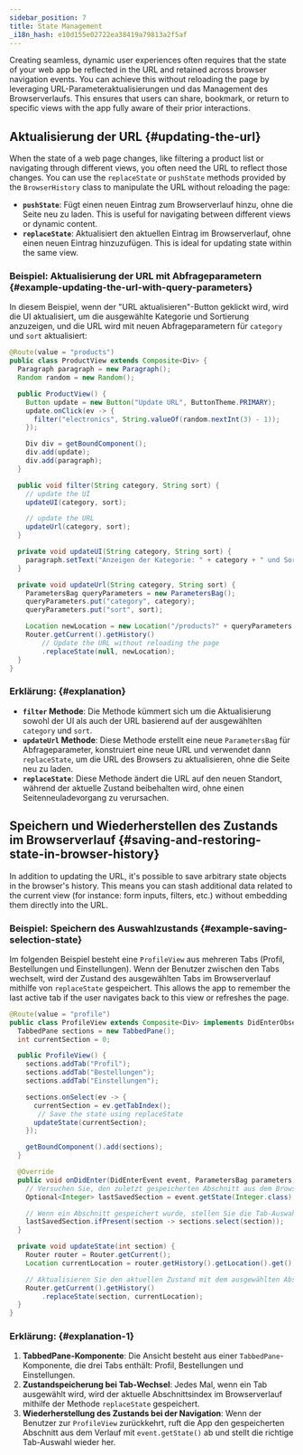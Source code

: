 ```yaml
---
sidebar_position: 7
title: State Management
_i18n_hash: e10d155e02722ea38419a79813a2f5af
---
```

Creating seamless, dynamic user experiences often requires that the state of your web app be reflected in the URL and retained across browser navigation events. You can achieve this without reloading the page by leveraging URL-Parameteraktualisierungen und das Management des Browserverlaufs. This ensures that users can share, bookmark, or return to specific views with the app fully aware of their prior interactions.

## Aktualisierung der URL {#updating-the-url}

When the state of a web page changes, like filtering a product list or navigating through different views, you often need the URL to reflect those changes. You can use the `replaceState` or `pushState` methods provided by the `BrowserHistory` class to manipulate the URL without reloading the page:

- **`pushState`**: Fügt einen neuen Eintrag zum Browserverlauf hinzu, ohne die Seite neu zu laden. This is useful for navigating between different views or dynamic content.
- **`replaceState`**: Aktualisiert den aktuellen Eintrag im Browserverlauf, ohne einen neuen Eintrag hinzuzufügen. This is ideal for updating state within the same view.

### Beispiel: Aktualisierung der URL mit Abfrageparametern {#example-updating-the-url-with-query-parameters}

In diesem Beispiel, wenn der "URL aktualisieren"-Button geklickt wird, wird die UI aktualisiert, um die ausgewählte Kategorie und Sortierung anzuzeigen, und die URL wird mit neuen Abfrageparametern für `category` und `sort` aktualisiert:

```java
@Route(value = "products")
public class ProductView extends Composite<Div> {
  Paragraph paragraph = new Paragraph();
  Random random = new Random();

  public ProductView() {
    Button update = new Button("Update URL", ButtonTheme.PRIMARY);
    update.onClick(ev -> {
      filter("electronics", String.valueOf(random.nextInt(3) - 1));
    });

    Div div = getBoundComponent();
    div.add(update);
    div.add(paragraph);
  }

  public void filter(String category, String sort) {
    // update the UI
    updateUI(category, sort);

    // update the URL
    updateUrl(category, sort);
  }

  private void updateUI(String category, String sort) {
    paragraph.setText("Anzeigen der Kategorie: " + category + " und Sortieren nach: " + sort);
  }

  private void updateUrl(String category, String sort) {
    ParametersBag queryParameters = new ParametersBag();
    queryParameters.put("category", category);
    queryParameters.put("sort", sort);

    Location newLocation = new Location("/products?" + queryParameters.getQueryString());
    Router.getCurrent().getHistory()
        // Update the URL without reloading the page
        .replaceState(null, newLocation);
  }
}
```

### Erklärung: {#explanation}

- **`filter` Methode**: Die Methode kümmert sich um die Aktualisierung sowohl der UI als auch der URL basierend auf der ausgewählten `category` und `sort`.
- **`updateUrl` Methode**: Diese Methode erstellt eine neue `ParametersBag` für Abfrageparameter, konstruiert eine neue URL und verwendet dann `replaceState`, um die URL des Browsers zu aktualisieren, ohne die Seite neu zu laden.
- **`replaceState`**: Diese Methode ändert die URL auf den neuen Standort, während der aktuelle Zustand beibehalten wird, ohne einen Seitenneuladevorgang zu verursachen.

## Speichern und Wiederherstellen des Zustands im Browserverlauf {#saving-and-restoring-state-in-browser-history}

In addition to updating the URL, it's possible to save arbitrary state objects in the browser's history. This means you can stash additional data related to the current view (for instance: form inputs, filters, etc.) without embedding them directly into the URL.

### Beispiel: Speichern des Auswahlzustands {#example-saving-selection-state}

Im folgenden Beispiel besteht eine `ProfileView` aus mehreren Tabs (Profil, Bestellungen und Einstellungen). Wenn der Benutzer zwischen den Tabs wechselt, wird der Zustand des ausgewählten Tabs im Browserverlauf mithilfe von `replaceState` gespeichert. This allows the app to remember the last active tab if the user navigates back to this view or refreshes the page.

```java
@Route(value = "profile")
public class ProfileView extends Composite<Div> implements DidEnterObserver {
  TabbedPane sections = new TabbedPane();
  int currentSection = 0;

  public ProfileView() {
    sections.addTab("Profil");
    sections.addTab("Bestellungen");
    sections.addTab("Einstellungen");

    sections.onSelect(ev -> {
      currentSection = ev.getTabIndex();
       // Save the state using replaceState
      updateState(currentSection);
    });

    getBoundComponent().add(sections);
  }

  @Override
  public void onDidEnter(DidEnterEvent event, ParametersBag parameters) {
    // Versuchen Sie, den zuletzt gespeicherten Abschnitt aus dem Browserverlauf abzurufen
    Optional<Integer> lastSavedSection = event.getState(Integer.class);

    // Wenn ein Abschnitt gespeichert wurde, stellen Sie die Tab-Auswahl wieder her
    lastSavedSection.ifPresent(section -> sections.select(section));
  }

  private void updateState(int section) {
    Router router = Router.getCurrent();
    Location currentLocation = router.getHistory().getLocation().get();

    // Aktualisieren Sie den aktuellen Zustand mit dem ausgewählten Abschnitt
    Router.getCurrent().getHistory()
        .replaceState(section, currentLocation);
  }
}
```

### Erklärung: {#explanation-1}

1. **TabbedPane-Komponente**: Die Ansicht besteht aus einer `TabbedPane`-Komponente, die drei Tabs enthält: Profil, Bestellungen und Einstellungen.
2. **Zustandspeicherung bei Tab-Wechsel**: Jedes Mal, wenn ein Tab ausgewählt wird, wird der aktuelle Abschnittsindex im Browserverlauf mithilfe der Methode `replaceState` gespeichert.
3. **Wiederherstellung des Zustands bei der Navigation**: Wenn der Benutzer zur `ProfileView` zurückkehrt, ruft die App den gespeicherten Abschnitt aus dem Verlauf mit `event.getState()` ab und stellt die richtige Tab-Auswahl wieder her.
